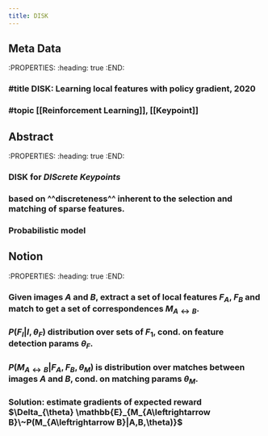 ```yaml
---
title: DISK
---
```


## Meta Data
:PROPERTIES:
:heading: true
:END:
### #title DISK: Learning local features with policy gradient, 2020
### #topic [[Reinforcement Learning]], [[Keypoint]]
## Abstract
:PROPERTIES:
:heading: true
:END:
### DISK for _DIScrete Keypoints_
### based on ^^discreteness^^ inherent to the selection and matching of sparse features.
### Probabilistic model
## Notion
:PROPERTIES:
:heading: true
:END:
### Given images $A$ and $B$, extract a set of local features $F_A$, $F_B$ and match to get a set of correspondences $M_{A\leftrightarrow B}$.
### $P(F_I|I,\theta_F)$ distribution over sets of $F_1$, cond. on feature detection params $\theta_F$.
### $P(M_{A\leftrightarrow B}|F_A,F_B,\theta_M)$ is distribution over matches between images $A$ and $B$, cond. on matching params $\theta_M$.
### Solution: estimate gradients of expected reward $\Delta_{\theta} \mathbb{E}_{M_{A\leftrightarrow B}\~P(M_{A\leftrightarrow B}|A,B,\theta)}$
